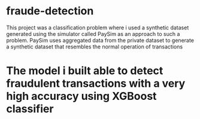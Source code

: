 # fraude-detection
This project was a classification problem where i used a synthetic dataset generated using the simulator called PaySim as an approach to such a problem. PaySim uses aggregated data from the private dataset to generate a synthetic dataset that resembles the normal operation of transactions 

# The model i built able to detect fraudulent transactions with a very high accuracy using XGBoost classifier
